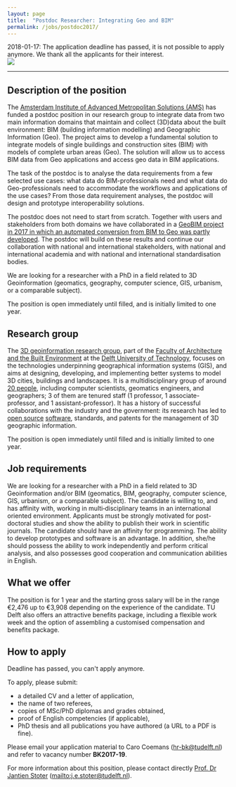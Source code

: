 ```yaml
---
layout: page
title:  "Postdoc Researcher: Integrating Geo and BIM"
permalink: /jobs/postdoc2017/
---
```


<div class="alert alert-danger" role="alert">2018-01-17: The application deadline has passed, it is not possible to apply anymore. We thank all the applicants for their interest.</div>


<div class="row">
	<div class="col-sm-8 col-xs-8"><img class="img-responsive" src="{{ "/jobs/postdoc2017/img/geobim.jpg" | prepend: site.baseurl }}"></div>
</div>

- - - 

## Description of the position

The [Amsterdam Institute of Advanced Metropolitan Solutions (AMS)](http://www.ams-institute.org/) has funded a postdoc position in our research group to integrate data from two main information domains that maintain and collect (3D)data about the built environment: BIM (building information modelling) and Geographic Information (Geo).
The project aims to develop a fundamental solution to integrate models of single  buildings and construction sites (BIM) with models of complete urban areas (Geo). 
The solution will allow us to access BIM data from Geo applications and access geo data in BIM applications.

The task of the postdoc is to analyse the data requirements from a few selected use cases: what data do BIM-professionals need and what data do Geo-professionals need to accommodate the workflows and applications of the use cases? From those data requirement analyses, the postdoc will design and prototype interoperability solutions.

The postdoc does not need to start from scratch. 
Together with users and stakeholders from both domains we have collaborated in a [GeoBIM project in 2017 in which an automated conversion from BIM to Geo was partly developed](https://3d.bk.tudelft.nl/projects/geobim/). 
The postdoc will build on these results and continue our collaboration with national and international stakeholders, with national and international academia and with national and international standardisation bodies.

We are looking for a researcher with a PhD in a field related to 3D Geoinformation (geomatics, geography, computer science, GIS, urbanism, or a comparable subject). 

The position is open immediately until filled, and is initially limited to one year. 


## Research group

The [3D geoinformation research group](https://3d.bk.tudelft.nl), part of the [Faculty of Architecture and the Built Environment](http://www.bk.tudelft.nl/en) at the [Delft University of Technology](http://www.tudelft.nl), focuses on the technologies underpinning geographical information systems (GIS), and aims at designing, developing, and implementing better systems to model 3D cities, buildings and landscapes.
It is a multidisciplinary group of around [20 people](/about/), including computer scientists, geomatics engineers, and geographers; 3 of them are tenured staff (1 professor, 1 associate-professor, and 1 assistant-professor).
It has a history of successful collaborations with the industry and the government: its research has led to [open source](https://github.com/tudelft3d) [software](https://github.com/tudelft3d), standards, and patents for the management of 3D geographic information.


The position is open immediately until filled and is initially limited to one year.  

## Job requirements
<!-- 600 char --> 

We are looking for a researcher with a PhD in a field related to 3D Geoinformation and/or BIM (geomatics, BIM, geography, computer science, GIS, urbanism, or a comparable subject). The candidate is willing to, and has affinity with, working in multi‐disciplinary teams in an international oriented environment. Applicants must be strongly motivated for post-doctoral studies and show the ability to publish their work in scientific journals.
The candidate should have an affinity for programming. The ability to develop prototypes and software is an advantage.
In addition, she/he should possess the ability to work independently and perform critical analysis, and also possesses good cooperation and communication abilities in English.

## What we offer

The position is for 1 year and the starting gross salary will be in the range €2,476 up to €3,908 depending on the experience of the candidate. 
TU Delft also offers an attractive benefits package, including a flexible work week and the option of assembling a customised compensation and benefits package.


## How to apply

<!-- <div class="alert alert-info" role="alert">
Deadline to apply is 15 January 2018 at 12:00 (Amsterdam time).
</div>
 -->

<div class="alert alert-danger" role="alert">
Deadline has passed, you can't apply anymore.
</div>

To apply, please submit: 

- a detailed CV and a letter of application,
- the name of two referees,
- copies of MSc/PhD diplomas and grades obtained,
- proof of English competencies (if applicable),
- PhD thesis and all publications you have authored (a URL to a PDF is fine).

Please email your application material to Caro Coemans (<hr-bk@tudelft.nl>) and refer to vacancy number __BK2017-19__.

For more information about this position, please contact directly [Prof. Dr Jantien Stoter](https://3d.bk.tudelft.nl/jstoter) (<mailto:j.e.stoter@tudelft.nl>).

